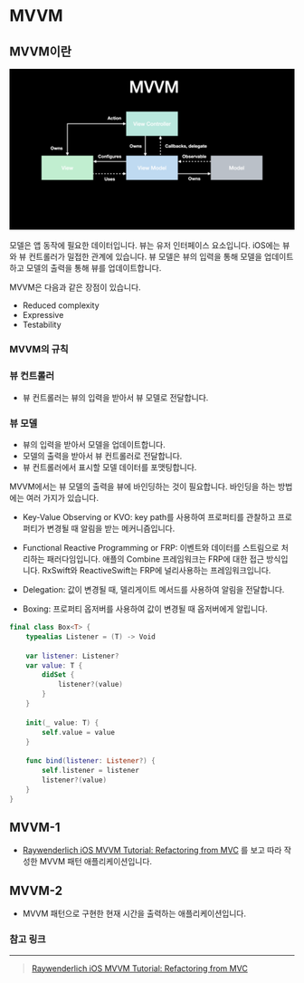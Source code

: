 # MVVM

## MVVM이란

![sample](Image/sample.png)

모델은 앱 동작에 필요한 데이터입니다. 뷰는 유저 인터페이스 요소입니다. iOS에는 뷰와 뷰 컨트롤러가 밀접한 관계에 있습니다. 뷰 모델은 뷰의 입력을 통해 모델을 업데이트하고 모델의 출력을 통해 뷰를 업데이트합니다.

MVVM은 다음과 같은 장점이 있습니다.

- Reduced complexity
- Expressive
- Testability

### MVVM의 규칙

### 뷰 컨트롤러

- 뷰 컨트롤러는 뷰의 입력을 받아서 뷰 모델로 전달합니다.

### 뷰 모델

- 뷰의 입력을 받아서 모델을 업데이트합니다.
- 모델의 출력을 받아서 뷰 컨트롤러로 전달합니다.
- 뷰 컨트롤러에서 표시할 모델 데이터를 포맷팅합니다.

MVVM에서는 뷰 모델의 출력을 뷰에 바인딩하는 것이 필요합니다. 바인딩을 하는 방법에는 여러 가지가 있습니다.

- Key-Value Observing or KVO: key path를 사용하여 프로퍼티를 관찰하고 프로퍼티가 변경될 때 알림을 받는 메커니즘입니다.
- Functional Reactive Programming or FRP: 이벤트와 데이터를 스트림으로 처리하는 패러다임입니다. 애플의 Combine 프레임워크는 FRP에 대한 접근 방식입니다. RxSwift와 ReactiveSwift는 FRP에 널리사용하는 프레임워크입니다.
- Delegation: 값이 변경될 때, 델리게이트 메서드를 사용하여 알림을 전달합니다.

- Boxing: 프로퍼티 옵저버를 사용하여 값이 변경될 때 옵저버에게 알립니다.

```swift
final class Box<T> {
    typealias Listener = (T) -> Void
    
    var listener: Listener?
    var value: T {
        didSet {
            listener?(value)
        }
    }
    
    init(_ value: T) {
        self.value = value
    }
    
    func bind(listener: Listener?) {
        self.listener = listener
        listener?(value)
    }
}
```



## MVVM-1

- [Raywenderlich iOS MVVM Tutorial: Refactoring from MVC](https://www.raywenderlich.com/6733535-ios-mvvm-tutorial-refactoring-from-mvc) 를 보고 따라 작성한 MVVM 패턴 애플리케이션입니다.

## MVVM-2

- MVVM 패턴으로 구현한 현재 시간을 출력하는 애플리케이션입니다.

### 참고 링크

---

> [Raywenderlich iOS MVVM Tutorial: Refactoring from MVC](https://www.raywenderlich.com/6733535-ios-mvvm-tutorial-refactoring-from-mvc)
